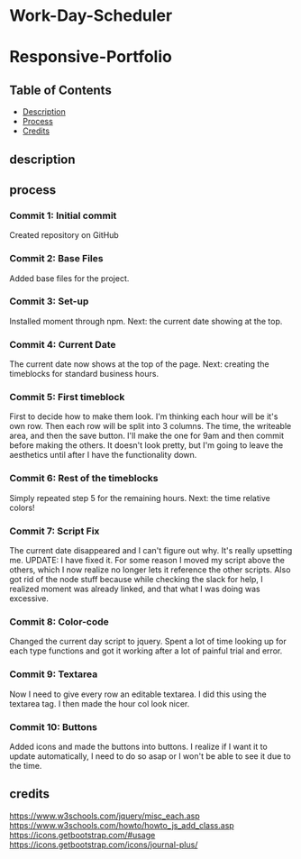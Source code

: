 # Work-Day-Scheduler
# Responsive-Portfolio

## Table of Contents

* [Description](#description)
* [Process](#process)
* [Credits](#credits)

## description 


## process

### Commit 1: Initial commit
Created repository on GitHub

### Commit 2: Base Files
Added base files for the project. 

### Commit 3: Set-up
Installed moment through npm. Next: the current date showing at the top.

### Commit 4: Current Date
The current date now shows at the top of the page. Next: creating the timeblocks for standard business hours. 

### Commit 5: First timeblock
First to decide how to make them look. I'm thinking each hour will be it's own row. Then each row will be split into 3 columns. The time, the writeable area, and then the save button. I'll make the one for 9am and then commit before making the others. It doesn't look pretty, but I'm going to leave the aesthetics until after I have the functionality down. 

### Commit 6: Rest of the timeblocks
Simply repeated step 5 for the remaining hours. Next: the time relative colors!

### Commit 7: Script Fix
The current date disappeared and I can't figure out why. It's really upsetting me. UPDATE: I have fixed it. For some reason I moved my script above the others, which I now realize no longer lets it reference the other scripts. Also got rid of the node stuff because while checking the slack for help, I realized moment was already linked, and that what I was doing was excessive. 

### Commit 8: Color-code
Changed the current day script to jquery. Spent a lot of time looking up for each type functions and got it working after a lot of painful trial and error. 

### Commit 9: Textarea
Now I need to give every row an editable textarea. I did this using the textarea tag. I then made the hour col look nicer. 

### Commit 10: Buttons
Added icons and made the buttons into buttons. I realize if I want it to update automatically, I need to do so asap or I won't be able to see it due to the time. 

## credits
https://www.w3schools.com/jquery/misc_each.asp
https://www.w3schools.com/howto/howto_js_add_class.asp
https://icons.getbootstrap.com/#usage
https://icons.getbootstrap.com/icons/journal-plus/
